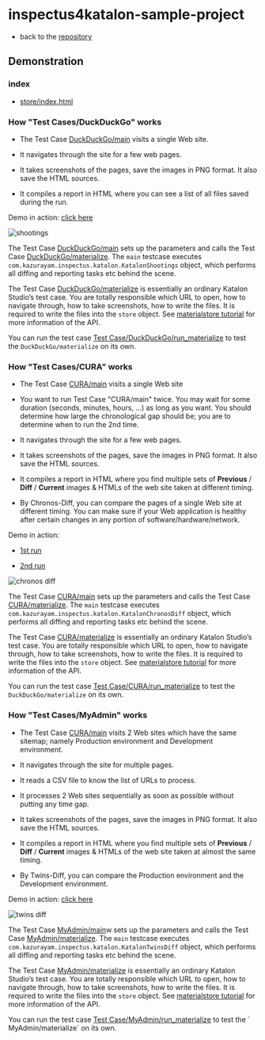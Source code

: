 # inspectus4katalon-sample-project

-   back to the [repository](https://kazurayam.github.io/inspectus4katalon-sample-project/)

## Demonstration

### index

-   [store/index.html](https://kazurayam.github.io/inspectus4katalon-sample-project/demo/store/index.html)

### How "Test Cases/DuckDuckGo" works

-   The Test Case [DuckDuckGo/main](https://github.com/kazurayam/inspectus4katalon-sample-project/tree/master/Scripts/DuckDuckGo/main/Script1667437517277.groovy) visits a single Web site.

-   It navigates through the site for a few web pages.

-   It takes screenshots of the pages, save the images in PNG format. It also save the HTML sources.

-   It compiles a report in HTML where you can see a list of all files saved during the run.

Demo in action: [click here](https://kazurayam.github.io/inspectus4katalon-sample-project/demo/store/DuckDuckGo-20221213_080436.html)

![shootings](diagrams/out/shootings/shootings.png)

The Test Case [DuckDuckGo/main](https://github.com/kazurayam/inspectus4katalon-sample-project/tree/master/Scripts/DuckDuckGo/main/Script1667437517277.groovy) sets up the parameters and calls the Test Case [DuckDuckGo/materialize](https://github.com/kazurayam/inspectus4katalon-sample-project/tree/master/Scripts/DuckDuckGo/materialize/Script1667437527092.groovy). The `main` testcase executes `com.kazurayam.inspectus.katalon.KatalonShootings` object, which performs all diffing and reporting tasks etc behind the scene.

The Test Case [DuckDuckGo/materialize](https://github.com/kazurayam/inspectus4katalon-sample-project/tree/master/Scripts/DuckDuckGo/materialize/Script1667437527092.groovy) is essentially an ordinary Katalon Studio’s test case. You are totally responsible which URL to open, how to navigate through, how to take screenshots, how to write the files. It is required to write the files into the `store` object. See [materialstore tutorial](https://kazurayam.github.io/materialstore-tutorial/) for more information of the API.

You can run the test case [Test Case/DuckDuckGo/run\_materialize](https://github.com/kazurayam/inspectus4katalon-sample-project/tree/master/Scripts/DuckDuckGo/run_materialize/Script1667616595404.groovy) to test the `DuckDuckGo/materialize` on its own.

### How "Test Cases/CURA" works

-   The Test Case [CURA/main](https://github.com/kazurayam/inspectus4katalon-sample-project/tree/master/Scripts/CURA/main/Script1667709715867.groovy) visits a single Web site

-   You want to run Test Case "CURA/main" twice. You may wait for some duration (seconds, minutes, hours, …​) as long as you want. You should determine how large the chronological gap should be; you are to determine when to run the 2nd time.

-   It navigates through the site for a few web pages.

-   It takes screenshots of the pages, save the images in PNG format. It also save the HTML sources.

-   It compiles a report in HTML where you find multiple sets of **Previous** / **Diff** / **Current** images & HTMLs of the web site taken at different timing.

-   By Chronos-Diff, you can compare the pages of a single Web site at different timing. You can make sure if your Web application is healthy after certain changes in any portion of software/hardware/network.

Demo in action:

-   [1st run](https://kazurayam.github.io/inspectus4katalon-sample-project/demo/store/CURA-20221213_080716.html)

-   [2nd run](https://kazurayam.github.io/inspectus4katalon-sample-project/demo/store/CURA-20221213_080831.html)

![chronos diff](diagrams/out/chronos-diff/chronos-diff.png)

The Test Case [CURA/main](https://github.com/kazurayam/inspectus4katalon-sample-project/tree/master/Scripts/CURA/main/Script1667709715867.groovy) sets up the parameters and calls the Test Case [CURA/materialize](https://github.com/kazurayam/inspectus4katalon-sample-project/tree/master/Scripts/CURA/materialize/Script1667709728945.groovy). The `main` testcase executes `com.kazurayam.inspectus.katalon.KatalonChronosDiff` object, which performs all diffing and reporting tasks etc behind the scene.

The Test Case [CURA/materialize](https://github.com/kazurayam/inspectus4katalon-sample-project/tree/master/Scripts/CURA/materialize/Script1667709728945.groovy) is essentially an ordinary Katalon Studio’s test case. You are totally responsible which URL to open, how to navigate through, how to take screenshots, how to write the files. It is required to write the files into the `store` object. See [materialstore tutorial](https://kazurayam.github.io/materialstore-tutorial/) for more information of the API.

You can run the test case [Test Case/CURA/run\_materialize](https://github.com/kazurayam/inspectus4katalon-sample-project/tree/master/Scripts/CURA/run_materialize/Script1667709743309.groovy) to test the `DuckDuckGo/materialize` on its own.

### How "Test Cases/MyAdmin" works

-   The Test Case [CURA/main](https://github.com/kazurayam/inspectus4katalon-sample-project/tree/master/Scripts/CURA/main/Script1667709715867.groovy) visits 2 Web sites which have the same sitemap; namely Production environment and Development environment.

-   It navigates through the site for multiple pages.

-   It reads a CSV file to know the list of URLs to process.

-   It processes 2 Web sites sequentially as soon as possible without putting any time gap.

-   It takes screenshots of the pages, save the images in PNG format. It also save the HTML sources.

-   It compiles a report in HTML where you find multiple sets of **Previous** / **Diff** / **Current** images & HTMLs of the web site taken at almost the same timing.

-   By Twins-Diff, you can compare the Production environment and the Development environment.

Demo in action: [click here](https://kazurayam.github.io/inspectus4katalon-sample-project/demo/store/MyAdmin-20221213_080556.html)

![twins diff](diagrams/out/twins-diff/twins-diff.png)

The Test Case [MyAdmin/main](https://github.com/kazurayam/inspectus4katalon-sample-project/tree/master/Scripts/MyAdmin/main/Script1667687348266.groovy)w sets up the parameters and calls the Test Case [MyAdmin/materialize](https://github.com/kazurayam/inspectus4katalon-sample-project/tree/master/Scripts/MyAdmin/materialize/Script1667687365090.groovy). The `main` testcase executes `com.kazurayam.inspectus.katalon.KatalonTwinsDiff` object, which performs all diffing and reporting tasks etc behind the scene.

The Test Case [MyAdmin/materialize](https://github.com/kazurayam/inspectus4katalon-sample-project/tree/master/Scripts/MyAdmin/materialize/Script1667687365090.groovy) is essentially an ordinary Katalon Studio’s test case. You are totally responsible which URL to open, how to navigate through, how to take screenshots, how to write the files. It is required to write the files into the `store` object. See [materialstore tutorial](https://kazurayam.github.io/materialstore-tutorial/) for more information of the API.

You can run the test case [Test Case/MyAdmin/run\_materialize](https://github.com/kazurayam/inspectus4katalon-sample-project/tree/master/Scripts/MyAdmin/run_materialize/Script1667687380074.groovy) to test the \` MyAdmin/materialize\` on its own.
